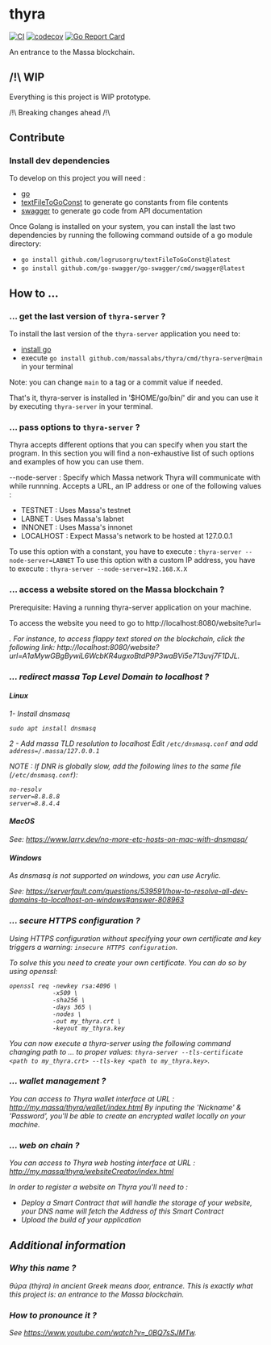 # thyra

[![CI](https://github.com/massalabs/thyra/actions/workflows/CI.yml/badge.svg)](https://github.com/massalabs/thyra/actions/workflows/CI.yml)
[![codecov](https://codecov.io/gh/massalabs/thyra/branch/main/graph/badge.svg?token=592LPZLC4M)](https://codecov.io/gh/massalabs/thyra)
[![Go Report Card](https://goreportcard.com/badge/github.com/massalabs/thyra)](https://goreportcard.com/report/github.com/massalabs/thyra)

An entrance to the Massa blockchain.

## /!\ WIP

Everything is this project is WIP prototype.

/!\ Breaking changes ahead /!\

## Contribute

### Install dev dependencies

To develop on this project you will need :

- [go](https://go.dev/doc/install)
- [textFileToGoConst](https://github.com/logrusorgru/textFileToGoConst) to generate go constants from file contents
- [swagger](https://github.com/go-swagger/go-swagger) to generate go code from API documentation

Once Golang is installed on your system, you can install the last two dependencies by running the following command outside of a go module directory:

- `go install github.com/logrusorgru/textFileToGoConst@latest`
- `go install github.com/go-swagger/go-swagger/cmd/swagger@latest`

## How to ...

### ... get the last version of `thyra-server` ?

To install the last version of the `thyra-server` application you need to:

- [install go](https://go.dev/doc/install)
- execute `go install github.com/massalabs/thyra/cmd/thyra-server@main` in your terminal

Note: you can change `main` to a tag or a commit value if needed.

That's it, thyra-server is installed in '$HOME/go/bin/' dir and you can use it by executing `thyra-server` in your terminal.

### ... pass options to `thyra-server` ?

Thyra accepts different options that you can specify when you start the program. 
In this section you will find a non-exhaustive list of such options and examples of how you can use them.

--node-server : Specify which Massa network Thyra will communicate with while runnning.
Accepts a URL, an IP address or one of the following values :

 - TESTNET : Uses Massa's testnet
 - LABNET : Uses Massa's labnet
 - INNONET : Uses Massa's innonet
 - LOCALHOST : Expect Massa's network to be hosted at 127.0.0.1

To use this option with a constant, you have to execute :
`thyra-server --node-server=LABNET`
To use this option with a custom IP address, you have to execute :
`thyra-server --node-server=192.168.X.X`

### ... access a website stored on the Massa blockchain ?

Prerequisite: Having a running thyra-server application on your machine.

To access the website you need to go to http://localhost:8080/website?url=<address of the website>.
For instance, to access flappy text stored on the blockchain, click the following link: http://localhost:8080/website?url=A1aMywGBgBywiL6WcbKR4ugxoBtdP9P3waBVi5e713uvj7F1DJL.

### ... redirect massa Top Level Domain to localhost ?

#### Linux

1- Install dnsmasq

```shell
sudo apt install dnsmasq
```

2 - Add massa TLD resolution to localhost
Edit `/etc/dnsmasq.conf` and add `address=/.massa/127.0.0.1`

NOTE : If DNR is globally slow, add the following lines to the same file (`/etc/dnsmasq.conf`):

```shell
no-resolv
server=8.8.8.8
server=8.8.4.4
```

#### MacOS

See: https://www.larry.dev/no-more-etc-hosts-on-mac-with-dnsmasq/

#### Windows

As dnsmasq is not supported on windows, you can use Acrylic.

See: https://serverfault.com/questions/539591/how-to-resolve-all-dev-domains-to-localhost-on-windows#answer-808963

### ... secure HTTPS configuration ?

Using HTTPS configuration without specifying your own certificate and key triggers a warning: `insecure HTTPS configuration`.

To solve this you need to create your own certificate. You can do so by using openssl:

```shell
openssl req -newkey rsa:4096 \
            -x509 \
            -sha256 \
            -days 365 \
            -nodes \
            -out my_thyra.crt \
            -keyout my_thyra.key
```

You can now execute a thyra-server using the following command changing _path to ..._ to proper values:
`thyra-server --tls-certificate <path to my_thyra.crt> --tls-key <path to my_thyra.key>`.

### ... wallet management ?

You can access to Thyra wallet interface at URL : http://my.massa/thyra/wallet/index.html
By inputing the 'Nickname' & 'Password', you'll be able to create an encrypted wallet locally on your machine.

### ... web on chain ?

You can access to Thyra web hosting interface at URL : http://my.massa/thyra/websiteCreator/index.html

In order to register a website on Thyra you'll need to :

- Deploy a Smart Contract that will handle the storage of your website, your DNS name will fetch the Address of this Smart Contract
- Upload the build of your application

## Additional information

### Why this name ?

θύρα (thýra) in ancient Greek means door, entrance. This is exactly what this project is: an entrance to the Massa blockchain.

### How to pronounce it ?

See https://www.youtube.com/watch?v=_0BQ7sSJMTw.

